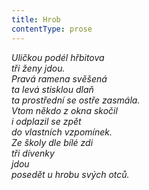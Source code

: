 ```yaml
---
title: Hrob
contentType: prose
---
```


_Uličkou podél hřbitova  
tři ženy jdou.  
Pravá ramena svěšená  
ta levá stisklou dlaň  
ta prostřední se ostře zasmála.  
Vtom někdo z okna skočil  
i odplazil se zpět  
do vlastních vzpomínek.  
Ze školy dle bílé zdi  
tři dívenky  
jdou  
posedět u hrobu svých otců._
